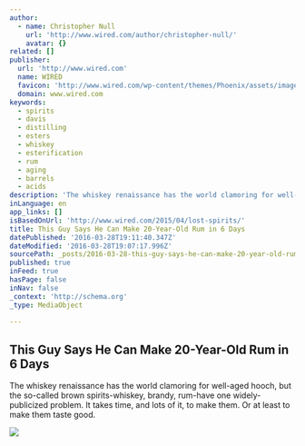 ```yaml
---
author:
  - name: Christopher Null
    url: 'http://www.wired.com/author/christopher-null/'
    avatar: {}
related: []
publisher:
  url: 'http://www.wired.com'
  name: WIRED
  favicon: 'http://www.wired.com/wp-content/themes/Phoenix/assets/images/favicon.ico'
  domain: www.wired.com
keywords:
  - spirits
  - davis
  - distilling
  - esters
  - whiskey
  - esterification
  - rum
  - aging
  - barrels
  - acids
description: 'The whiskey renaissance has the world clamoring for well-aged hooch, but the so-called brown spirits-whiskey, brandy, rum-have one widely-publicized problem. It takes time, and lots of it, to make them. Or at least to make them taste good.'
inLanguage: en
app_links: []
isBasedOnUrl: 'http://www.wired.com/2015/04/lost-spirits/'
title: This Guy Says He Can Make 20-Year-Old Rum in 6 Days
datePublished: '2016-03-28T19:11:40.347Z'
dateModified: '2016-03-28T19:07:17.996Z'
sourcePath: _posts/2016-03-28-this-guy-says-he-can-make-20-year-old-rum-in-6-days.md
published: true
inFeed: true
hasPage: false
inNav: false
_context: 'http://schema.org'
_type: MediaObject

---
```

<article style=""><h1>This Guy Says He Can Make 20-Year-Old Rum in 6 Days</h1><p>The whiskey renaissance has the world clamoring for well-aged hooch, but the so-called brown spirits-whiskey, brandy, rum-have one widely-publicized problem. It takes time, and lots of it, to make them. Or at least to make them taste good.</p><img src="http://www.wired.com/wp-content/uploads/2015/04/2015_04_06_Davis_26774.jpg" /></article>